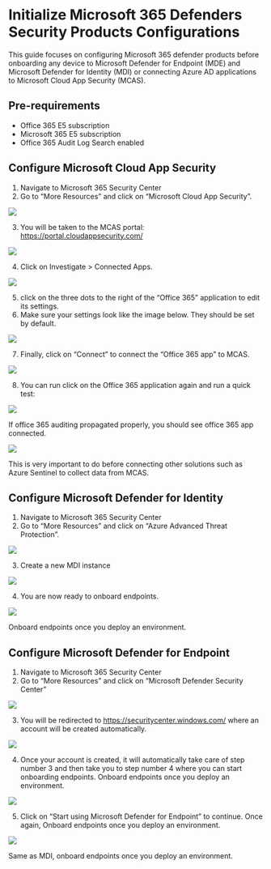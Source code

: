 # Initialize Microsoft 365 Defenders Security Products Configurations

This guide focuses on configuring Microsoft 365 defender products before onboarding any device to Microsoft Defender for Endpoint (MDE) and Microsoft Defender for Identity (MDI) or connecting Azure AD applications to Microsoft Cloud App Security (MCAS).

## Pre-requirements
* Office 365 E5 subscription
* Microsoft 365 E5 subscription
* Office 365 Audit Log Search enabled

## Configure Microsoft Cloud App Security
1.	Navigate to Microsoft 365 Security Center
2.	Go to “More Resources” and click on “Microsoft Cloud App Security”.

![](../resources/images/prepare/configureM365Defender/2021-05-05_01_m365_security_center_mcas.png)

3.	You will be taken to the MCAS portal: https://portal.cloudappsecurity.com/  

![](../resources/images/prepare/configureM365Defender/2021-05-05_02_mcas_console.png)

4.	Click on Investigate > Connected Apps.

![](../resources/images/prepare/configureM365Defender/2021-05-05_03_mcas_connected_apps.png)

5.	click on the three dots to the right of the “Office 365” application to edit its settings.
6.	Make sure your settings look like the image below. They should be set by default.

![](../resources/images/prepare/configureM365Defender/2021-05-05_04_mcas_connect_office_365.png)

7.	Finally, click on “Connect” to connect the “Office 365 app” to MCAS.

![](../resources/images/prepare/configureM365Defender/2021-05-05_05_mcas_connect_office_365_done.png) 

8.	You can run click on the Office 365 application again and run a quick test:

![](../resources/images/prepare/configureM365Defender/2021-05-05_06_mcas_connect_office_365_test.png)

If office 365 auditing propagated properly, you should see office 365 app connected.

![](../resources/images/prepare/configureM365Defender/2021-05-05_07_mcas_connect_office_365_apps_check.png)

This is very important to do before connecting other solutions such as Azure Sentinel to collect data from MCAS.

## Configure Microsoft Defender for Identity
1.	Navigate to Microsoft 365 Security Center
2.	Go to “More Resources” and click on “Azure Advanced Threat Protection”.

![](../resources/images/prepare/configureM365Defender/2021-05-05_08_m365_security_center_mdi.png)

3.	Create a new MDI instance

![](../resources/images/prepare/configureM365Defender/2021-05-05_09_mdi_console.png)

4.	You are now ready to onboard endpoints.

![](../resources/images/prepare/configureM365Defender/2021-05-05_10_mdi_onboard_wait.png) 

Onboard endpoints once you deploy an environment.

## Configure Microsoft Defender for Endpoint
1.	Navigate to Microsoft 365 Security Center
2.	Go to “More Resources” and click on “Microsoft Defender Security Center”

![](../resources/images/prepare/configureM365Defender/2021-05-05_11_m365_security_center_mde.png)  

3.	You will be redirected to https://securitycenter.windows.com/  where an account will be created automatically.

![](../resources/images/prepare/configureM365Defender/2021-05-05_12_mde_create_account.png)

4.	Once your account is created, it will automatically take care of step number 3 and then take you to step number 4 where you can start onboarding endpoints. Onboard endpoints once you deploy an environment.

![](../resources/images/prepare/configureM365Defender/2021-05-05_13_mde_start_using_mde.png)

5.	Click on “Start using Microsoft Defender for Endpoint” to continue. Once again, Onboard endpoints once you deploy an environment.

![](../resources/images/prepare/configureM365Defender/2021-05-05_14_mde_onboard_endpoints_wait.png)

Same as MDI, onboard endpoints once you deploy an environment.